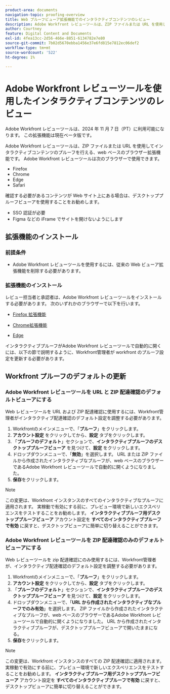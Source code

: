 ```yaml
---
product-area: documents
navigation-topic: proofing-overview
title: Web プルーフビューア拡張機能でのインタラクティブコンテンツのレビュー
description: Adobe Workfront レビューツールは、ZIP ファイルまたは URL を使用してインタラクティブコンテンツのプルーフを行うことができるブラウザー拡張機能です。
author: Courtney
feature: Digital Content and Documents
exl-id: 4fea13cc-2d56-466e-8851-6134782e7e80
source-git-commit: 7b02d5670ebba1456e37e6fd815e7812ec06def2
workflow-type: tm+mt
source-wordcount: '522'
ht-degree: 1%

---
```


# Adobe Workfront レビューツールを使用したインタラクティブコンテンツのレビュー

<span class="preview">Adobe Workfront レビューツールは、2024 年 11 月 7 日（PT）に利用可能になります。 この拡張機能は現在ベータ版です。</span>

Adobe Workfront レビューツールは、ZIP ファイルまたは URL を使用してインタラクティブコンテンツのプルーフを行える、web ベースのブラウザー拡張機能です。 Adobe Workfront レビューツールは次のブラウザーで使用できます。

* Firefox
* Chrome
* Edge
* Safari

確認する必要があるコンテンツが Web サイト上にある場合は、デスクトッププルーフビューアを使用することをお勧めします。

* SSO 認証が必要
* Figma などの iFrame でサイトを開けないようにします


## 拡張機能のインストール

### 前提条件

* Adobe Workfront レビューツールを使用するには、従来の Web ビューア拡張機能を削除する必要があります。

### 拡張機能のインストール

<!--This extension is required to review conent in GS and Ex.

You must install the extension to reiew content in GenS and Express.

To review content in GS, Express, or Wou must install the extension if you are using GenStuido or Creative cloud express-->

レビュー担当者と承認者は、Adobe Workfront レビューツールをインストールする必要があります。 次のいずれかのブラウザーで以下を行います。

* [Firefox 拡張機能 ](https://addons.mozilla.org/en-US/firefox/addon/adobe-workfront-review-tool/)

* [Chrome拡張機能 ](https://chromewebstore.google.com/detail/adobe-workfront-review-to/lhdepbgeilldghlfnankdnponhljpgml)

* [Edge](https://microsoftedge.microsoft.com/addons/detail/adobe-workfront-review-to/llhapmaiiddmcamgeapaipjpagnoijen)


インタラクティブプルーフがAdobe Workfront レビューツールで自動的に開くには、以下の節で説明するように、Workfront管理者が workfront のプルーフ設定を更新する必要があります。

## Workfront プルーフのデフォルトの更新

### Adobe Workfront レビューツールを URL と ZIP 配達確認のデフォルトビューアにする

Web レビューツールを URL および ZIP 配達確認に使用するには、Workfront管理者がインタラクティブ配達確認のデフォルト設定を調整する必要があります。

1. Workfrontのメインメニューで、「**プルーフ**」をクリックします。
1. **アカウント設定** をクリックしてから、**設定** タブをクリックします。
1. 「**プルーフのデフォルト**」セクションで、**インタラクティブプルーフのデスクトッププルーフビューア** を見つけて、**設定** をクリックします。
1. ドロップダウンメニューで、「**無効**」を選択します。 URL または ZIP ファイルから作成されたインタラクティブなプルーフが、web ベースのブラウザーであるAdobe Workfront レビューツールで自動的に開くようになりました。
1. **保存**&#x200B;をクリックします。

>[!NOTE]
>
>この変更は、Workfront インスタンスのすべてのインタラクティブなプルーフに適用されます。 実稼動で有効にする前に、プレビュー環境で新しいエクスペリエンスをテストすることをお勧めします。 **インタラクティブプルーフ用デスクトッププルーフビューア** アカウント設定を **すべてのインタラクティブプルーフで有効** に戻すと、デスクトップビューアに簡単に切り替えることができます。

### Adobe Workfront レビューツールを ZIP 配達確認のみのデフォルトビューアにする

Web レビューツールを zip 配達確認にのみ使用するには、Workfront管理者が、インタラクティブ配達確認のデフォルト設定を調整する必要があります。

1. Workfrontのメインメニューで、「**プルーフ**」をクリックします。
1. **アカウント設定** をクリックしてから、**設定** タブをクリックします。
1. 「**プルーフのデフォルト**」セクションで、**インタラクティブプルーフのデスクトッププルーフビューア** を見つけて、**設定** をクリックします。
1. ドロップダウンメニューで、「**URL から作成されたインタラクティブなプルーフでのみ有効**」を選択します。 ZIP ファイルから作成されたインタラクティブなプルーフが、web ベースのブラウザーであるAdobe Workfront レビューツールで自動的に開くようになりました。 URL から作成されたインタラクティブプルーフが、デスクトッププルーフビューアで開いたままになる。
1. **保存**&#x200B;をクリックします。

>[!NOTE]
>
>この変更は、Workfront インスタンスのすべての ZIP 配達確認に適用されます。 実稼動で有効にする前に、プレビュー環境で新しいエクスペリエンスをテストすることをお勧めします。 **インタラクティブプルーフ用デスクトッププルーフビューア** アカウント設定を **すべてのインタラクティブプルーフで有効** に戻すと、デスクトップビューアに簡単に切り替えることができます。



